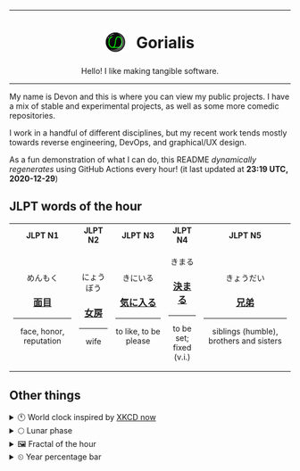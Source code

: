 ***

<h1 align="center">
<sub>
    <img src="readme/resources/avatar.png" height="36">
</sub>
&nbsp;
Gorialis
</h1>
<p align="center">
Hello! I like making tangible software.
</p>

***

My name is Devon and this is where you can view my public projects. I have a mix of stable and experimental projects, as well as some more comedic repositories.

I work in a handful of different disciplines, but my recent work tends mostly towards reverse engineering, DevOps, and graphical/UX design.

As a fun demonstration of what I can do, this README *dynamically regenerates* using GitHub Actions every hour! (it last updated at **23:19 UTC, 2020-12-29**)

<h2>JLPT words of the hour</h2>
<table>
    <tr>
        <th>JLPT N1</th>
        <th>JLPT N2</th>
        <th>JLPT N3</th>
        <th>JLPT N4</th>
        <th>JLPT N5</th>
    </tr>
    <tr>
        <td>
            <p align="center">めんもく</p>
            <h3 align="center"><b><a href="https://jisho.org/search/%E9%9D%A2%E7%9B%AE">面目</a></b></h3>
            <hr>
            <p align="center">face,<wbr> honor,<wbr> reputation</p>
        </td>
        <td>
            <p align="center">にょうぼう</p>
            <h3 align="center"><b><a href="https://jisho.org/search/%E5%A5%B3%E6%88%BF">女房</a></b></h3>
            <hr>
            <p align="center">wife</p>
        </td>
        <td>
            <p align="center">きにいる</p>
            <h3 align="center"><b><a href="https://jisho.org/search/%E6%B0%97%E3%81%AB%E5%85%A5%E3%82%8B">気に入る</a></b></h3>
            <hr>
            <p align="center">to like,<wbr> to be please</p>
        </td>
        <td>
            <p align="center">きまる</p>
            <h3 align="center"><b><a href="https://jisho.org/search/%E6%B1%BA%E3%81%BE%E3%82%8B">決まる</a></b></h3>
            <hr>
            <p align="center">to be set;<br> fixed (v.i.)</p>
        </td>
        <td>
            <p align="center">きょうだい</p>
            <h3 align="center"><b><a href="https://jisho.org/search/%E5%85%84%E5%BC%9F">兄弟</a></b></h3>
            <hr>
            <p align="center">siblings (humble),<wbr> brothers and sisters</p>
        </td>
    </tr>
</table>

<h2>Other things</h2>
<details>
<summary>🕚  World clock inspired by <a href="https://xkcd.com/now">XKCD now</a></summary>

> <img src="generated/now.png" width="512">

</details>
<details>
<summary>🌕 Lunar phase</summary>

The moon is approximately 53.83% through its phase (Full Moon).

</details>
<details>
<summary>&#x1f5bc; Fractal of the hour</summary>

> <img src="generated/fractal.png" width="512">

</details>
<details>
<summary>&#x23f2; Year percentage bar</summary>
<pre><code>2020 [███████████████████▁] 99.45%</code></pre>
</details>

